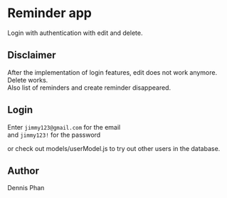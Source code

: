 # Reminder app
Login with authentication with edit and delete.  

## Disclaimer

After the implementation of login features, edit does not work anymore. Delete works.  
Also list of reminders and create reminder disappeared.  

## Login

Enter `jimmy123@gmail.com` for the email  
and `jimmy123!` for the password  

or check out models/userModel.js to try out other users in the database.  

## Author

Dennis Phan
